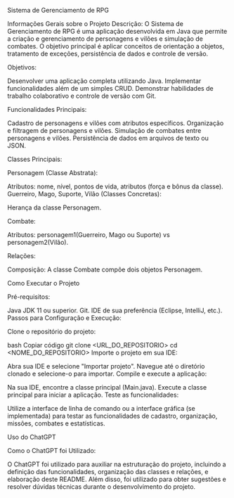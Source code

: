 Sistema de Gerenciamento de RPG

Informações Gerais sobre o Projeto
Descrição:
O Sistema de Gerenciamento de RPG é uma aplicação desenvolvida em Java que permite a criação e gerenciamento de personagens e vilões e simulação de combates. O objetivo principal é aplicar conceitos de orientação a objetos, tratamento de exceções, persistência de dados e controle de versão.

Objetivos:

Desenvolver uma aplicação completa utilizando Java.
Implementar funcionalidades além de um simples CRUD.
Demonstrar habilidades de trabalho colaborativo e controle de versão com Git.

Funcionalidades Principais:

Cadastro de personagens e vilões com atributos específicos.
Organização e filtragem de personagens e vilões.
Simulação de combates entre personagens e vilões.
Persistência de dados em arquivos de texto ou JSON.

Classes Principais:

Personagem (Classe Abstrata):

Atributos: nome, nível, pontos de vida, atributos (força e bônus da classe).
Guerreiro, Mago, Suporte, Vilão (Classes Concretas):

Herança da classe Personagem.

Combate:

Atributos: personagem1(Guerreiro, Mago ou Suporte) vs personagem2(Vilão).

Relações:

Composição:
A classe Combate compõe dois objetos Personagem.

Como Executar o Projeto

Pré-requisitos:

Java JDK 11 ou superior.
Git.
IDE de sua preferência (Eclipse, IntelliJ, etc.).
Passos para Configuração e Execução:

Clone o repositório do projeto:

bash
Copiar código
git clone <URL_DO_REPOSITORIO>
cd <NOME_DO_REPOSITORIO>
Importe o projeto em sua IDE:

Abra sua IDE e selecione "Importar projeto".
Navegue até o diretório clonado e selecione-o para importar.
Compile e execute a aplicação:

Na sua IDE, encontre a classe principal (Main.java).
Execute a classe principal para iniciar a aplicação.
Teste as funcionalidades:

Utilize a interface de linha de comando ou a interface gráfica (se implementada) para testar as funcionalidades de cadastro, organização, missões, combates e estatísticas.

Uso do ChatGPT

Como o ChatGPT foi Utilizado:

O ChatGPT foi utilizado para auxiliar na estruturação do projeto, incluindo a definição das funcionalidades, organização das classes e relações, e elaboração deste README.
Além disso, foi utilizado para obter sugestões e resolver dúvidas técnicas durante o desenvolvimento do projeto.
